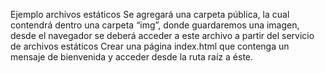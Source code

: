 Ejemplo archivos estáticos
Se agregará una carpeta pública, la cual contendrá dentro una carpeta “img”, donde guardaremos una imagen, desde el navegador se deberá acceder a este archivo a partir del servicio de archivos estáticos
Crear una página index.html que contenga un mensaje de bienvenida y acceder desde la ruta raíz a éste.
